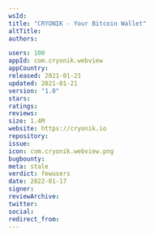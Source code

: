 ```yaml
---
wsId: 
title: "CRYONIK - Your Bitcoin Wallet"
altTitle: 
authors:

users: 100
appId: com.cryonik.webview
appCountry: 
released: 2021-01-21
updated: 2021-01-21
version: "1.0"
stars: 
ratings: 
reviews: 
size: 1.4M
website: https://cryonik.io
repository: 
issue: 
icon: com.cryonik.webview.png
bugbounty: 
meta: stale
verdict: fewusers
date: 2022-01-17
signer: 
reviewArchive:
twitter: 
social:
redirect_from:
---
```


